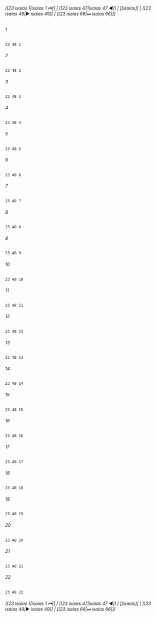 
###### [[23 isaías 1|isaías 1 ⏮]] | [[23 isaías 47|isaías 47 ◀]] | [[isaías]] | [[23 isaías 49|▶ isaías 49]] | [[23 isaías 66|⏭ isaías 66|]]

###### 1
``` verse
23 48 1 
```
###### 2
``` verse
23 48 2 
```
###### 3
``` verse
23 48 3 
```
###### 4
``` verse
23 48 4 
```
###### 5
``` verse
23 48 5 
```
###### 6
``` verse
23 48 6 
```
###### 7
``` verse
23 48 7 
```
###### 8
``` verse
23 48 8 
```
###### 9
``` verse
23 48 9 
```
###### 10
``` verse
23 48 10 
```
###### 11
``` verse
23 48 11 
```
###### 12
``` verse
23 48 12 
```
###### 13
``` verse
23 48 13 
```
###### 14
``` verse
23 48 14 
```
###### 15
``` verse
23 48 15 
```
###### 16
``` verse
23 48 16 
```
###### 17
``` verse
23 48 17 
```
###### 18
``` verse
23 48 18 
```
###### 19
``` verse
23 48 19 
```
###### 20
``` verse
23 48 20 
```
###### 21
``` verse
23 48 21 
```
###### 22
``` verse
23 48 22 
```

###### [[23 isaías 1|isaías 1 ⏮]] | [[23 isaías 47|isaías 47 ◀]] | [[isaías]] | [[23 isaías 49|▶ isaías 49]] | [[23 isaías 66|⏭ isaías 66|]]

